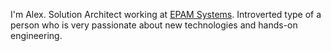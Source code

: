 I'm Alex. Solution Architect working at [EPAM Systems](http://www.epam.com). Introverted type of a person who is very passionate about new technologies and hands-on engineering.